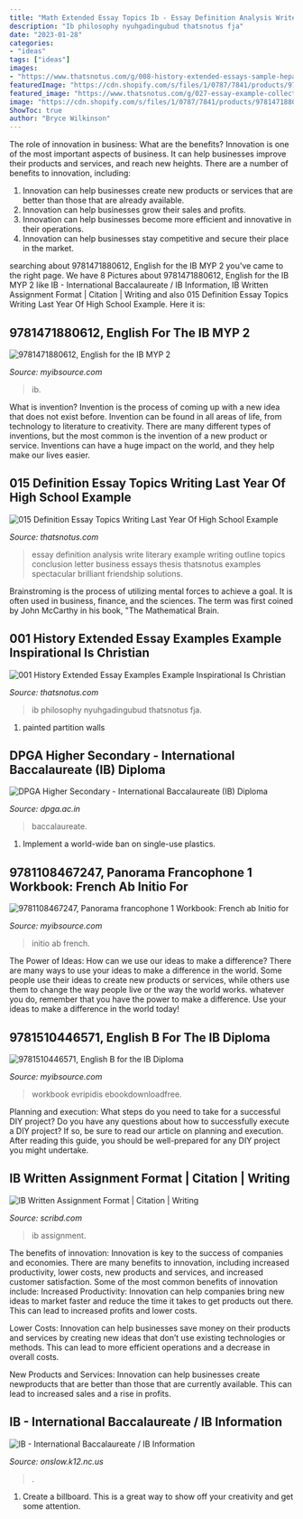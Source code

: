 ```yaml
---
title: "Math Extended Essay Topics Ib - Essay Definition Analysis Write Literary Example Writing Outline Topics Conclusion Letter Business Essays Thesis Thatsnotus Examples Spectacular Brilliant Friendship Solutions"
description: "Ib philosophy nyuhgadingubud thatsnotus fja"
date: "2023-01-28"
categories:
- "ideas"
tags: ["ideas"]
images:
- "https://www.thatsnotus.com/g/008-history-extended-essays-sample-hepatitze-1920x2484.jpg"
featuredImage: "https://cdn.shopify.com/s/files/1/0787/7841/products/9781510446571_65dce40a-93e2-4e1e-a071-f004c7af8ec4_1200x1200.jpg?v=1559757485"
featured_image: "https://www.thatsnotus.com/g/027-essay-example-collection-of-solutions-brilliant-ideas-definition-writing-for-your-letter-spectacular-friendship-960x1358.png"
image: "https://cdn.shopify.com/s/files/1/0787/7841/products/9781471880612_1200x1200.jpg?v=1549649043"
ShowToc: true
author: "Bryce Wilkinson"
---
```



The role of innovation in business: What are the benefits?
Innovation is one of the most important aspects of business. It can help businesses improve their products and services, and reach new heights. There are a number of benefits to innovation, including: 
1. Innovation can help businesses create new products or services that are better than those that are already available. 
2. Innovation can help businesses grow their sales and profits. 
3. Innovation can help businesses become more efficient and innovative in their operations. 
4. Innovation can help businesses stay competitive and secure their place in the market.

	

		
searching about 9781471880612, English for the IB MYP 2 you've came to the right page. We have 8 Pictures about 9781471880612, English for the IB MYP 2 like IB - International Baccalaureate / IB Information, IB Written Assignment Format | Citation | Writing and also 015 Definition Essay Topics Writing Last Year Of High School Example. Here it is:
		
    
## 9781471880612, English For The IB MYP 2

<img loading=lazy src="https://cdn.shopify.com/s/files/1/0787/7841/products/9781471880612_1200x1200.jpg?v=1549649043" onerror="this.onerror=null;this.src='https://tse3.mm.bing.net/th?id=OIP.pO6CFjBRIfRPh3if8lDo-gHaJl&amp;pid=15.1';" alt="9781471880612, English for the IB MYP 2">

_Source: myibsource.com_

>ib. 

	

What is invention?
Invention is the process of coming up with a new idea that does not exist before. Invention can be found in all areas of life, from technology to literature to creativity. There are many different types of inventions, but the most common is the invention of a new product or service. Inventions can have a huge impact on the world, and they help make our lives easier.

    
## 015 Definition Essay Topics Writing Last Year Of High School Example

<img loading=lazy src="https://www.thatsnotus.com/g/027-essay-example-collection-of-solutions-brilliant-ideas-definition-writing-for-your-letter-spectacular-friendship-960x1358.png" onerror="this.onerror=null;this.src='https://tse2.mm.bing.net/th?id=OIP.D4ZgCP77cjD2OO5w8iIRYwHaKe&amp;pid=15.1';" alt="015 Definition Essay Topics Writing Last Year Of High School Example">

_Source: thatsnotus.com_

>essay definition analysis write literary example writing outline topics conclusion letter business essays thesis thatsnotus examples spectacular brilliant friendship solutions. 

	

Brainstroming is the process of utilizing mental forces to achieve a goal. It is often used in business, finance, and the sciences. The term was first coined by John McCarthy in his book, "The Mathematical Brain.

    
## 001 History Extended Essay Examples Example Inspirational Is Christian

<img loading=lazy src="https://www.thatsnotus.com/g/008-history-extended-essays-sample-hepatitze-1920x2484.jpg" onerror="this.onerror=null;this.src='https://tse2.mm.bing.net/th?id=OIP.BXKLsVh73bJARK79tvEKIgHaJl&amp;pid=15.1';" alt="001 History Extended Essay Examples Example Inspirational Is Christian">

_Source: thatsnotus.com_

>ib philosophy nyuhgadingubud thatsnotus fja. 

	

1. painted partition walls

    
## DPGA Higher Secondary - International Baccalaureate (IB) Diploma

<img loading=lazy src="https://www.dpga.ac.in/wp-content/uploads/2019/05/ib-brochure-1-1.jpg" onerror="this.onerror=null;this.src='https://tse1.mm.bing.net/th?id=OIP.iUmOrT806bkDHULaxDt3mgHaJr&amp;pid=15.1';" alt="DPGA Higher Secondary - International Baccalaureate (IB) Diploma">

_Source: dpga.ac.in_

>baccalaureate. 

	

1. Implement a world-wide ban on single-use plastics.

    
## 9781108467247, Panorama Francophone 1 Workbook: French Ab Initio For

<img loading=lazy src="http://cdn.shopify.com/s/files/1/0787/7841/products/9781108467247_1200x1200.png?v=1582864635" onerror="this.onerror=null;this.src='https://tse1.mm.bing.net/th?id=OIP.g3kt6S1juScVkfE84BR0LwAAAA&amp;pid=15.1';" alt="9781108467247, Panorama francophone 1 Workbook: French ab Initio for">

_Source: myibsource.com_

>initio ab french. 

	

The Power of Ideas: How can we use our ideas to make a difference?
There are many ways to use your ideas to make a difference in the world. Some people use their ideas to create new products or services, while others use them to change the way people live or the way the world works. whatever you do, remember that you have the power to make a difference. Use your ideas to make a difference in the world today!

    
## 9781510446571, English B For The IB Diploma

<img loading=lazy src="https://cdn.shopify.com/s/files/1/0787/7841/products/9781510446571_65dce40a-93e2-4e1e-a071-f004c7af8ec4_1200x1200.jpg?v=1559757485" onerror="this.onerror=null;this.src='https://tse1.mm.bing.net/th?id=OIP.M_PMce3fETlD8eYgJpEkQAHaJl&amp;pid=15.1';" alt="9781510446571, English B for the IB Diploma">

_Source: myibsource.com_

>workbook evripidis ebookdownloadfree. 

	

Planning and execution: What steps do you need to take for a successful DIY project?
Do you have any questions about how to successfully execute a DIY project? If so, be sure to read our article on planning and execution. After reading this guide, you should be well-prepared for any DIY project you might undertake.

    
## IB Written Assignment Format | Citation | Writing

<img loading=lazy src="https://imgv2-1-f.scribdassets.com/img/document/178272619/original/9c0c3acc06/1536681937?v=1" onerror="this.onerror=null;this.src='https://tse3.mm.bing.net/th?id=OIP.qlw148BQYHZ3LN_4oKKYIgDYEg&amp;pid=15.1';" alt="IB Written Assignment Format | Citation | Writing">

_Source: scribd.com_

>ib assignment. 

	

The benefits of innovation:
Innovation is key to the success of companies and economies. There are many benefits to innovation, including increased productivity, lower costs, new products and services, and increased customer satisfaction. Some of the most common benefits of innovation include: 
Increased Productivity: Innovation can help companies bring new ideas to market faster and reduce the time it takes to get products out there. This can lead to increased profits and lower costs. 

Lower Costs: Innovation can help businesses save money on their products and services by creating new ideas that don’t use existing technologies or methods. This can lead to more efficient operations and a decrease in overall costs. 

New Products and Services: Innovation can help businesses create newproducts that are better than those that are currently available. This can lead to increased sales and a rise in profits.

    
## IB - International Baccalaureate / IB Information

<img loading=lazy src="https://www.onslow.k12.nc.us/cms/lib/NC02213593/Centricity/ModuleInstance/76856/large/IMG_1311 2020-06-24 16_19_07.JPG?rnd=0.378080231779292" onerror="this.onerror=null;this.src='https://tse4.mm.bing.net/th?id=OIP.p2U9CEjTTM5x1FFsQsGB4gHaKr&amp;pid=15.1';" alt="IB - International Baccalaureate / IB Information">

_Source: onslow.k12.nc.us_

>. 

	

1. Create a billboard. This is a great way to show off your creativity and get some attention.

